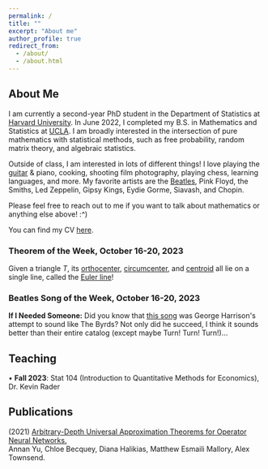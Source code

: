 ```yaml
---
permalink: /
title: ""
excerpt: "About me"
author_profile: true
redirect_from: 
  - /about/
  - /about.html
---
```

## About Me

I am currently a second-year PhD student in the Department of Statistics at [Harvard University](https://statistics.fas.harvard.edu/). In June 2022, I completed my B.S. in Mathematics and Statistics at [UCLA](https://ww3.math.ucla.edu/). I am broadly interested in the intersection of pure mathematics with statistical methods, such as free probability, random matrix theory, and algebraic statistics.

Outside of class, I am interested in lots of different things! I love playing the [guitar](https://mattesmaili.github.io/files/guitar.png) & piano, cooking, shooting film photography, playing chess, learning languages, and more. My favorite artists are the [Beatles](https://open.spotify.com/playlist/07ZKf7841juhmGlI6LMfBd?si=4511ac89f1d14618), Pink Floyd, the Smiths, Led Zeppelin, Gipsy Kings, Eydie Gorme, Siavash, and Chopin.

Please feel free to reach out to me if you want to talk about mathematics or anything else above! :^)

You can find my CV [here](https://mattesmaili.github.io/files/new_resume.pdf).

### Theorem of the Week, October 16-20, 2023

Given a triangle $T$, its [orthocenter](https://en.wikipedia.org/wiki/Altitude_(triangle)#Orthocenter), [circumcenter](https://en.wikipedia.org/wiki/Circumcircle#Circumcenter_coordinates), and [centroid](https://en.wikipedia.org/wiki/Centroid) all lie on a single line, called the [Euler line](https://en.wikipedia.org/wiki/Euler_line)!

### Beatles Song of the Week, October 16-20, 2023

**If I Needed Someone:** Did you know that [this song](https://open.spotify.com/track/7C6hdDIz90Uf5YmdZnYbJJ?si=456d3dd2546544d2) was George Harrison's attempt to sound like The Byrds? Not only did he succeed, I think it sounds better than their entire catalog (except maybe Turn! Turn! Turn!)...

## Teaching

• **Fall 2023**: Stat 104 (Introduction to Quantitative Methods for Economics), Dr. Kevin Rader

## Publications

(2021) [Arbitrary-Depth Universal Approximation Theorems for Operator Neural Networks.](https://arxiv.org/abs/2109.11354)  
Annan Yu, Chloe Becquey, Diana Halikias, Matthew Esmaili Mallory, Alex Townsend.

